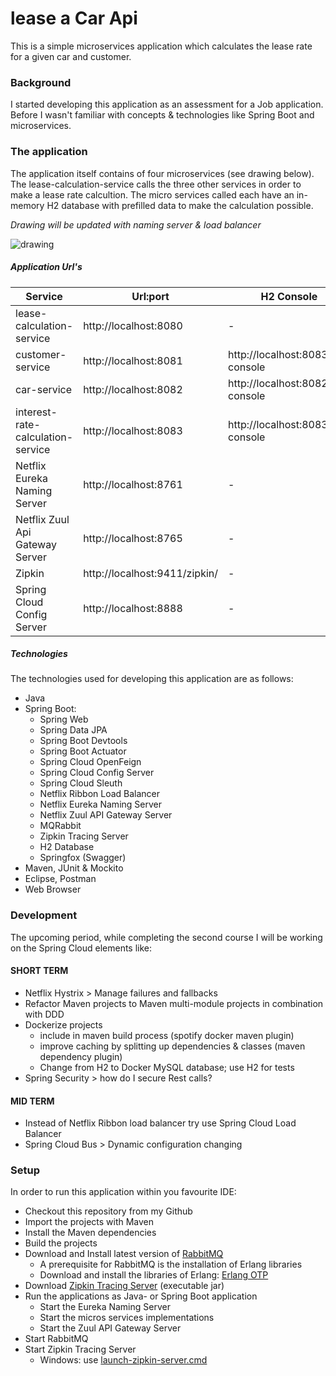 # lease a Car Api

This is a  simple microservices application which calculates the lease rate for a given car and customer.

### Background
I started developing this application as an assessment for a Job application. Before I wasn't familiar with concepts & technologies like Spring Boot and microservices.

### The application
The application itself contains of four microservices (see drawing below). The lease-calculation-service calls the three other services in order to make a lease rate calcultion. The micro services called each have an in-memory H2 database with prefilled data to make the calculation possible. 

*Drawing will be updated with naming server & load balancer*

![drawing](https://github.com/hakktastic/lease-a-car-api/blob/main/Drawing.jpg) 

##### Application Url's

Service | Url:port | H2 Console | API Documentation
------------ | ------------- | -------------  | -------------
lease-calculation-service | http://localhost:8080 | - | http://localhost:8080/swagger-ui/#/lease-calculation-controller
customer-service | http://localhost:8081 | http://localhost:8083/h2-console | http://localhost:8081/swagger-ui/#/customer-controller
car-service | http://localhost:8082 | http://localhost:8082/h2-console | http://localhost:8082/swagger-ui/#/car-controller
interest-rate-calculation-service | http://localhost:8083 | http://localhost:8083/h2-console | http://localhost:8083/swagger-ui/#/interest-rate-controller
Netflix Eureka Naming Server | http://localhost:8761 | - | -
Netflix Zuul Api Gateway Server | http://localhost:8765 | - | -
Zipkin  | http://localhost:9411/zipkin/ | - | -
Spring Cloud Config Server | http://localhost:8888 | - | -

##### Technologies
The technologies used for developing this application are as follows:

* Java
* Spring Boot:
  * Spring Web
  * Spring Data JPA
  * Spring Boot Devtools
  * Spring Boot Actuator
  * Spring Cloud OpenFeign
  * Spring Cloud Config Server
  * Spring Cloud Sleuth
  * Netflix Ribbon Load Balancer
  * Netflix Eureka Naming Server
  * Netflix Zuul API Gateway Server
  * MQRabbit
  * Zipkin Tracing Server
  * H2 Database
  * Springfox (Swagger)
* Maven, JUnit & Mockito
* Eclipse, Postman
* Web Browser

### Development
The upcoming period, while completing the second course I will be working on the Spring Cloud elements like: 

#### SHORT TERM
* Netflix Hystrix > Manage failures and fallbacks
* Refactor Maven projects to Maven multi-module projects in combination with DDD
* Dockerize projects
	* include in maven build process (spotify docker maven plugin)
	* improve caching by splitting up dependencies & classes (maven dependency plugin)
	* Change from H2 to Docker MySQL database; use H2 for tests
* Spring Security > how do I secure Rest calls?

#### MID TERM
* Instead of Netflix Ribbon load balancer try use Spring Cloud Load Balancer
* Spring Cloud Bus > Dynamic configuration changing

### Setup
In order to run this application within you favourite IDE:

* Checkout this repository from my Github
* Import the projects with Maven
* Install the Maven dependencies
* Build the projects
* Download and Install latest version of [RabbitMQ](https://www.rabbitmq.com/download.html)
	* A prerequisite for RabbitMQ is the installation of Erlang libraries
	* Download and install the libraries of Erlang: [Erlang OTP](https://www.erlang.org/downloads)
* Download [Zipkin Tracing Server](https://search.maven.org/remote_content?g=io.zipkin&a=zipkin-server&v=LATEST&c=exec) (executable jar)
* Run the applications as Java- or Spring Boot application 
	* Start the Eureka Naming Server
	* Start the micros services implementations
	* Start the Zuul API Gateway Server
* Start RabbitMQ
* Start Zipkin Tracing Server
	* Windows: use [launch-zipkin-server.cmd](https://github.com/hakktastic/lease-a-car-api/blob/main/launch-zipkin-server.cmd)
